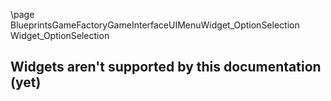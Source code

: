 \page BlueprintsGameFactoryGameInterfaceUIMenuWidget_OptionSelection Widget_OptionSelection
## Widgets aren't supported by this documentation (yet)
